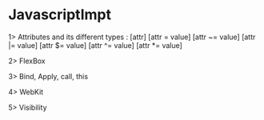 # JavascriptImpt

1> Attributes and its different types :
[attr]
[attr = value]
[attr ~= value]
[attr |= value]
[attr $= value]
[attr ^= value]
[attr *= value]

2> FlexBox

3> Bind, Apply, call, this

4> WebKit

5> Visibility



